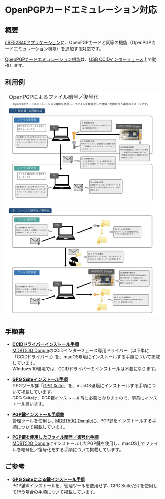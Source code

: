 # OpenPGPカードエミュレーション対応

## 概要

[nRF52840アプリケーション](../../nRF52840_app)に、OpenPGPカードと同等の機能（OpenPGPカードエミュレーション機能）を追加する対応です。

[OpenPGPカードエミュレーション機能](../../CCID/openpgp_lib/README.md)は、[USB CCIDインターフェース](../../CCID/ccid_lib/README.md)上で動作します。

## 利用例

<img src="assets01/0017.jpg" width="720"><br>
<img src="assets01/0018.jpg" width="720">


## 手順書

- <b>[CCIDドライバーインストール手順](../../CCID/INSTALLPRG.md)</b><br>
[MDBT50Q Dongle](../../FIDO2Device/MDBT50Q_Dongle/README.md)のCCIDインターフェース専用ドライバー（以下単に「CCIDドライバー」）を、macOS環境にインストールする手順について掲載しています。<br>
WIndows 10環境では、CCIDドライバーのインストールは不要になります。

- <b>[GPG Suiteインストール手順](../../CCID/OpenPGP/GPGINSTMAC.md)</b><br>
GPGツール群「[GPG Suite](https://gpgtools.org)」を、macOS環境にインストールする手順について掲載しています。<br>
GPG Suiteは、PGP鍵インストール時に必要となりますので、事前にインストール願います。

- <b>[PGP鍵インストール手順書](../../MaintenanceTool/macOSApp/PGPKEYINST.md)</b><br>
管理ツールを使用し、[MDBT50Q Dongle](../../FIDO2Device/MDBT50Q_Dongle/README.md)に、PGP鍵をインストールする手順について掲載しています。

- <b>[PGP鍵を使用したファイル暗号／復号化手順](../../CCID/OpenPGP/OPGPCRYPTION.md)</b><br>
[MDBT50Q Dongle](../../FIDO2Device/MDBT50Q_Dongle/README.md)にインストールしたPGP鍵を使用し、macOS上でファイルを暗号化／復号化をする手順について掲載しています。

## ご参考

- <b>[GPG Suiteによる鍵インストール手順](../../CCID/OpenPGP/GPGKEYINST.md)</b><br>
PGP鍵のインストールを、管理ツールを使用せず、GPG Suiteだけを使用して行う場合の手順について掲載しています。
